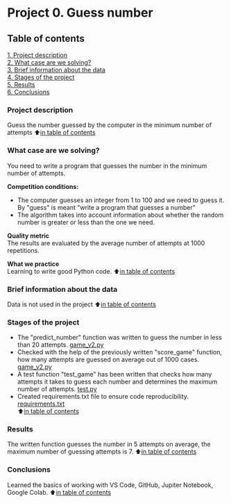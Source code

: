 # Project 0. Guess number

## Table of contents
[1. Project description](https://github.com/Tio147/DS_1/tree/main/project_0/README.md#Project-description)   
[2. What case are we solving?](https://github.com/Tio147/DS_1/tree/main/project_0/README.md#What-case-are-we-solving?)   
[3. Brief information about the data](https://github.com/Tio147/DS_1/tree/main/project_0/README.md#Brief-information-about-the-data)   
[4. Stages of the project](https://github.com/Tio147/DS_1/tree/main/project_0/README.md#Stages-of-the-project)   
[5. Results](https://github.com/Tio147/DS_1/tree/main/project_0/README.md#Results)   
[6. Conclusions](https://github.com/Tio147/DS_1/tree/main/project_0/README.md#Conclusions)   

### Project description
Guess the number guessed by the computer in the minimum number of attempts
:arrow_up:[in table of contents](https://github.com/Tio147/DS_1/tree/main/project_0/README.md#Table-of-contents)


### What case are we solving?
You need to write a program that guesses the number in the minimum number of attempts.

**Competition conditions:**
- The computer guesses an integer from 1 to 100 and we need to guess it. By "guess" is meant "write a program that guesses a number"
- The algorithm takes into account information about whether the random number is greater or less than the one we need.

**Quality metric**   
The results are evaluated by the average number of attempts at 1000 repetitions.

**What we practice**   
Learning to write good Python code.
:arrow_up:[in table of contents](https://github.com/Tio147/DS_1/tree/main/project_0/README.md#Table-of-contents)


### Brief information about the data
Data is not used in the project
:arrow_up:[in table of contents](https://github.com/Tio147/DS_1/tree/main/project_0/README.md#Table-of-contents)


### Stages of the project
- The "predict_number" function was written to guess the number in less than 20 attempts. [game_v2.py](https://github.com/Tio147/DS_1/blob/main/project_0/game_v2.py) 
- Checked with the help of the previously written "score_game" function, how many attempts are guessed on average out of 1000 cases. [game_v2.py](https://github.com/Tio147/DS_1/blob/main/project_0/game_v2.py)
- A test function "test_game" has been written that checks how many attempts it takes to guess each number and determines the maximum number of attempts. [test.py](https://github.com/Tio147/DS_1/blob/main/project_0/test.py)
- Created requirements.txt file to ensure code reproducibility. [requirements.txt](https://github.com/Tio147/DS_1/blob/main/project_0/requirements.txt)    
:arrow_up:[in table of contents](https://github.com/Tio147/DS_1/tree/main/project_0/README.md#Table-of-contents)


### Results
The written function guesses the number in 5 attempts on average, the maximum number of guessing attempts is 7.
:arrow_up:[in table of contents](https://github.com/Tio147/DS_1/tree/main/project_0/README.md#Table-of-contents)


### Conclusions
Learned the basics of working with VS Code, GitHub, Jupiter Notebook, Google Colab.
:arrow_up:[in table of contents](https://github.com/Tio147/DS_1/tree/main/project_0/README.md#Table-of-contents)

